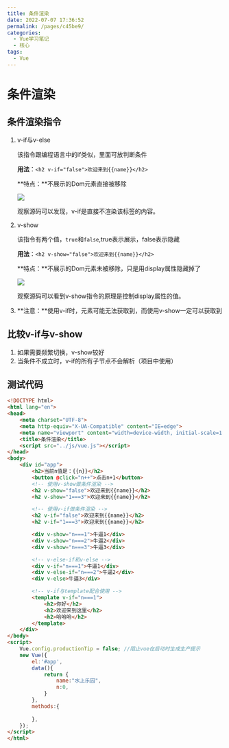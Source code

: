 ```yaml
---
title: 条件渲染
date: 2022-07-07 17:36:52
permalink: /pages/c45be9/
categories:
  - Vue学习笔记
  - 核心
tags:
  - Vue
---
```

# 条件渲染
## 条件渲染指令

1. v-if与v-else

   该指令跟编程语言中的if类似，里面可放判断条件

   **用法**：`<h2 v-if="false">欢迎来到{{name}}</h2>`

   **特点：**不展示的Dom元素直接被移除

   <img src="https://cdn.jsdelivr.net/gh/Hiyiin/picture/Typora/image-20220618233119183.png">

   观察源码可以发现，v-if是直接不渲染该标签的内容。

2. v-show

   该指令有两个值，`true`和`false`,true表示展示，false表示隐藏

   **用法**：`<h2 v-show="false">欢迎来到{{name}}</h2>`

   **特点：**不展示的Dom元素未被移除，只是用display属性隐藏掉了

   <img src="https://cdn.jsdelivr.net/gh/Hiyiin/picture/Typora/image-20220618232531797.png">

   观察源码可以看到v-show指令的原理是控制display属性的值。

3. **注意：**使用v-if时，元素可能无法获取到，而使用v-show一定可以获取到

## 比较v-if与v-show

1. 如果需要频繁切换，v-show较好
2. 当条件不成立时，v-if的所有子节点不会解析（项目中使用）

## 测试代码

```html
<!DOCTYPE html>
<html lang="en">
<head>
    <meta charset="UTF-8">
    <meta http-equiv="X-UA-Compatible" content="IE=edge">
    <meta name="viewport" content="width=device-width, initial-scale=1.0">
    <title>条件渲染</title>
    <script src="../js/vue.js"></script>
</head>
<body>
    <div id="app">
        <h2>当前n值是：{{n}}</h2>
        <button @click="n++">点击n+1</button>
        <!-- 使用v-show做条件渲染 -->
        <h2 v-show="false">欢迎来到{{name}}</h2>
        <h2 v-show="1===3">欢迎来到{{name}}</h2>

        <!-- 使用v-if做条件渲染 -->
        <h2 v-if="false">欢迎来到{{name}}</h2>
        <h2 v-if="1===3">欢迎来到{{name}}</h2>

        <div v-show="n===1">牛逼1</div>
        <div v-show="n===2">牛逼2</div>
        <div v-show="n===3">牛逼3</div>

        <!-- v-else-if和v-else -->
        <div v-if="n===1">牛逼1</div>
        <div v-else-if="n===2">牛逼2</div>
        <div v-else>牛逼3</div>

        <!-- v-if与template配合使用 -->
        <template v-if="n===1">
            <h2>你好</h2>
            <h2>欢迎来到这里</h2>
            <h2>哈哈哈</h2>
        </template>
    </div>
</body>
<script>
    Vue.config.productionTip = false; //阻止vue在启动时生成生产提示
    new Vue({
        el:'#app',
        data(){
            return {
                name:"水上乐园",
                n:0,
            } 
        },
        methods:{
            
        },
    });
</script>
</html>
```
